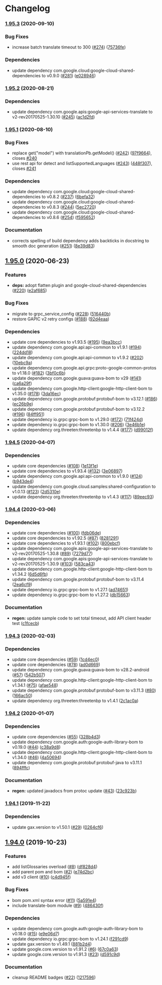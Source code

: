 # Changelog

### [1.95.3](https://www.github.com/googleapis/java-translate/compare/v1.95.2...v1.95.3) (2020-09-10)


### Bug Fixes

* increase batch translate timeout to 300 ([#274](https://www.github.com/googleapis/java-translate/issues/274)) ([75736fe](https://www.github.com/googleapis/java-translate/commit/75736fe03ee1298ee153ce9baeb8c81ec82df8a0))


### Dependencies

* update dependency com.google.cloud:google-cloud-shared-dependencies to v0.9.0 ([#281](https://www.github.com/googleapis/java-translate/issues/281)) ([e028946](https://www.github.com/googleapis/java-translate/commit/e02894607fea4edaa04486709a0e438a5f5beb20))

### [1.95.2](https://www.github.com/googleapis/java-translate/compare/v1.95.1...v1.95.2) (2020-08-21)


### Dependencies

* update dependency com.google.apis:google-api-services-translate to v2-rev20170525-1.30.10 ([#245](https://www.github.com/googleapis/java-translate/issues/245)) ([ac1d2fd](https://www.github.com/googleapis/java-translate/commit/ac1d2fdb1be8d4a04ba00bab3389e067c9e3061d))

### [1.95.1](https://www.github.com/googleapis/java-translate/compare/v1.95.0...v1.95.1) (2020-08-10)


### Bug Fixes

* replace get("model") with translationPb.getModel() ([#242](https://www.github.com/googleapis/java-translate/issues/242)) ([97f9664](https://www.github.com/googleapis/java-translate/commit/97f966404a115a5acb36c85fddb71a5b7c72b2e8)), closes [#240](https://www.github.com/googleapis/java-translate/issues/240)
* use rest api for detect and listSupportedLanguages ([#243](https://www.github.com/googleapis/java-translate/issues/243)) ([448f307](https://www.github.com/googleapis/java-translate/commit/448f307cb5f88ae171680442589e1d19d9a4e189)), closes [#241](https://www.github.com/googleapis/java-translate/issues/241)


### Dependencies

* update dependency com.google.cloud:google-cloud-shared-dependencies to v0.8.2 ([#237](https://www.github.com/googleapis/java-translate/issues/237)) ([6befa32](https://www.github.com/googleapis/java-translate/commit/6befa32053912c84629d973a668b10316fdfde1b))
* update dependency com.google.cloud:google-cloud-shared-dependencies to v0.8.3 ([#244](https://www.github.com/googleapis/java-translate/issues/244)) ([5ec2720](https://www.github.com/googleapis/java-translate/commit/5ec27208fcfbf09c603070aa4722cb3b8d0e77dc))
* update dependency com.google.cloud:google-cloud-shared-dependencies to v0.8.6 ([#254](https://www.github.com/googleapis/java-translate/issues/254)) ([f595652](https://www.github.com/googleapis/java-translate/commit/f59565262faf8893962d6bb673d1dc5ece87f15a))


### Documentation

* corrects spelling of build dependency adds backticks in docstring to smooth doc generation ([#251](https://www.github.com/googleapis/java-translate/issues/251)) ([8e39d83](https://www.github.com/googleapis/java-translate/commit/8e39d8384b4b6f6ebf9823f6087a7aedb356d5e5))

## [1.95.0](https://www.github.com/googleapis/java-translate/compare/v1.94.5...v1.95.0) (2020-06-23)


### Features

* **deps:** adopt flatten plugin and google-cloud-shared-dependencies ([#220](https://www.github.com/googleapis/java-translate/issues/220)) ([e2af685](https://www.github.com/googleapis/java-translate/commit/e2af68575cd22523d44ffdc5e7e36cd0eaf331e3))


### Bug Fixes

* migrate to grpc_service_config ([#228](https://www.github.com/googleapis/java-translate/issues/228)) ([516440b](https://www.github.com/googleapis/java-translate/commit/516440b6175e4832b400a74481b580ef07df40c2))
* restore GAPIC v2 retry configs ([#188](https://www.github.com/googleapis/java-translate/issues/188)) ([92d4eaa](https://www.github.com/googleapis/java-translate/commit/92d4eaafba966a443e4366d32516d17ef0081826))


### Dependencies

* update core dependencies to v1.93.5 ([#195](https://www.github.com/googleapis/java-translate/issues/195)) ([9ea3bcc](https://www.github.com/googleapis/java-translate/commit/9ea3bcc14ecfa82d79afad13cd618c7fcdeddd6e))
* update dependency com.google.api:api-common to v1.9.1 ([#194](https://www.github.com/googleapis/java-translate/issues/194)) ([224dd18](https://www.github.com/googleapis/java-translate/commit/224dd18065ae5fe6d014a66aa31815fbcb57fcc0))
* update dependency com.google.api:api-common to v1.9.2 ([#202](https://www.github.com/googleapis/java-translate/issues/202)) ([10ebc9a](https://www.github.com/googleapis/java-translate/commit/10ebc9ac50cdf5d817fee9510b1bdecaa16850db))
* update dependency com.google.api.grpc:proto-google-common-protos to v1.18.0 ([#182](https://www.github.com/googleapis/java-translate/issues/182)) ([3bf0c6b](https://www.github.com/googleapis/java-translate/commit/3bf0c6bf445f2a3ea91f598bb2c8385295b6a3e3))
* update dependency com.google.guava:guava-bom to v29 ([#141](https://www.github.com/googleapis/java-translate/issues/141)) ([ca6a29f](https://www.github.com/googleapis/java-translate/commit/ca6a29fb0ad417a15fe3111a9d79b29ba67e6905))
* update dependency com.google.http-client:google-http-client-bom to v1.35.0 ([#178](https://www.github.com/googleapis/java-translate/issues/178)) ([3da16ec](https://www.github.com/googleapis/java-translate/commit/3da16ecb1aa4b5ba12223cd6148a9e44332e0e16))
* update dependency com.google.protobuf:protobuf-bom to v3.12.1 ([#186](https://www.github.com/googleapis/java-translate/issues/186)) ([ec26b9e](https://www.github.com/googleapis/java-translate/commit/ec26b9ed4c546cc1da68654617ac6904d62a1e09))
* update dependency com.google.protobuf:protobuf-bom to v3.12.2 ([#196](https://www.github.com/googleapis/java-translate/issues/196)) ([84ff951](https://www.github.com/googleapis/java-translate/commit/84ff951fdd77e1ab2ab38c713fbe66c9c7f7c2c2))
* update dependency io.grpc:grpc-bom to v1.29.0 ([#172](https://www.github.com/googleapis/java-translate/issues/172)) ([71f424d](https://www.github.com/googleapis/java-translate/commit/71f424d44fdaaf927937c96e3d2a169adb4c73ce))
* update dependency io.grpc:grpc-bom to v1.30.0 ([#206](https://www.github.com/googleapis/java-translate/issues/206)) ([3e46b1e](https://www.github.com/googleapis/java-translate/commit/3e46b1e935f908186ad80e0a35ecf51068b8a295))
* update dependency org.threeten:threetenbp to v1.4.4 ([#177](https://www.github.com/googleapis/java-translate/issues/177)) ([d99012f](https://www.github.com/googleapis/java-translate/commit/d99012f6c3accfc243925c86630c851d6669c391))

### [1.94.5](https://www.github.com/googleapis/java-translate/compare/v1.94.4...v1.94.5) (2020-04-07)


### Dependencies

* update core dependencies ([#108](https://www.github.com/googleapis/java-translate/issues/108)) ([1e13f1e](https://www.github.com/googleapis/java-translate/commit/1e13f1e5662c07dd5039b79e891ead9376bdd01a))
* update core dependencies to v1.93.4 ([#132](https://www.github.com/googleapis/java-translate/issues/132)) ([3e06897](https://www.github.com/googleapis/java-translate/commit/3e0689719c951159557e1623b6b109ad87766d75))
* update dependency com.google.api:api-common to v1.9.0 ([#124](https://www.github.com/googleapis/java-translate/issues/124)) ([b943de4](https://www.github.com/googleapis/java-translate/commit/b943de4c6fdbd185bb60339407d884e6caf0fadc))
* update dependency com.google.cloud.samples:shared-configuration to v1.0.13 ([#123](https://www.github.com/googleapis/java-translate/issues/123)) ([2d5310e](https://www.github.com/googleapis/java-translate/commit/2d5310ebabfde09044d8e9291c05cab6cdf26152))
* update dependency org.threeten:threetenbp to v1.4.3 ([#117](https://www.github.com/googleapis/java-translate/issues/117)) ([89eec93](https://www.github.com/googleapis/java-translate/commit/89eec93f57fe1b21307a5e6d8876b16ec7b660df))

### [1.94.4](https://www.github.com/googleapis/java-translate/compare/v1.94.3...v1.94.4) (2020-03-06)


### Dependencies

* update core dependencies ([#100](https://www.github.com/googleapis/java-translate/issues/100)) ([fdb06de](https://www.github.com/googleapis/java-translate/commit/fdb06de1b06208c15e5a6fb82ac6462350d6822c))
* update core dependencies to v1.92.5 ([#87](https://www.github.com/googleapis/java-translate/issues/87)) ([8281291](https://www.github.com/googleapis/java-translate/commit/8281291cf265852843d2b80ffe0ac3b37978e9fe))
* update core dependencies to v1.93.1 ([#102](https://www.github.com/googleapis/java-translate/issues/102)) ([800ebcf](https://www.github.com/googleapis/java-translate/commit/800ebcf527c67f98d4afab4c325266166bc9feac))
* update dependency com.google.apis:google-api-services-translate to v2-rev20170525-1.30.8 ([#89](https://www.github.com/googleapis/java-translate/issues/89)) ([7279d77](https://www.github.com/googleapis/java-translate/commit/7279d777abc25a4d9977bbbc8a34e5aea1926afe))
* update dependency com.google.apis:google-api-services-translate to v2-rev20170525-1.30.9 ([#103](https://www.github.com/googleapis/java-translate/issues/103)) ([583ca43](https://www.github.com/googleapis/java-translate/commit/583ca43c4394b9548761eeda15063b4065b15f0c))
* update dependency com.google.http-client:google-http-client-bom to v1.34.2 ([6d5d6fb](https://www.github.com/googleapis/java-translate/commit/6d5d6fb023775f37ec1e061f1dd946a1503c2b18))
* update dependency com.google.protobuf:protobuf-bom to v3.11.4 ([2ea6cf9](https://www.github.com/googleapis/java-translate/commit/2ea6cf903430db2d51d89d47555cfba76173562d))
* update dependency io.grpc:grpc-bom to v1.27.1 ([ad74651](https://www.github.com/googleapis/java-translate/commit/ad746518e292d14004e67863916a0e1691dca1eb))
* update dependency io.grpc:grpc-bom to v1.27.2 ([db15663](https://www.github.com/googleapis/java-translate/commit/db156637e95efd75d5a997178e7f4eda2d396d1d))


### Documentation

* **regen:** update sample code to set total timeout, add API client header test ([c1fcecb](https://www.github.com/googleapis/java-translate/commit/c1fcecb0902cf90cb7070a2412d41f12da6d0e90))

### [1.94.3](https://www.github.com/googleapis/java-translate/compare/v1.94.2...v1.94.3) (2020-02-03)


### Dependencies

* update core dependencies ([#59](https://www.github.com/googleapis/java-translate/issues/59)) ([1cd4ec0](https://www.github.com/googleapis/java-translate/commit/1cd4ec01e168f6b8e98e3584ab487ce6fbdbf19e))
* update core dependencies ([#78](https://www.github.com/googleapis/java-translate/issues/78)) ([ad0d669](https://www.github.com/googleapis/java-translate/commit/ad0d66957947f26339331f5f065b744480dfc87d))
* update dependency com.google.guava:guava-bom to v28.2-android ([#57](https://www.github.com/googleapis/java-translate/issues/57)) ([542b507](https://www.github.com/googleapis/java-translate/commit/542b5073b1599e4df70d95fedd5f58c72481ad0d))
* update dependency com.google.http-client:google-http-client-bom to v1.34.1 ([#75](https://www.github.com/googleapis/java-translate/issues/75)) ([afae548](https://www.github.com/googleapis/java-translate/commit/afae548adb906f3a53971e639c6bbae3d704487e))
* update dependency com.google.protobuf:protobuf-bom to v3.11.3 ([#80](https://www.github.com/googleapis/java-translate/issues/80)) ([166ac50](https://www.github.com/googleapis/java-translate/commit/166ac50bafa19e97f92b9c44cb38a606dd584bd3))
* update dependency org.threeten:threetenbp to v1.4.1 ([2c1ac0a](https://www.github.com/googleapis/java-translate/commit/2c1ac0a47042817e2856fd714a9deba3e67f6d00))

### [1.94.2](https://www.github.com/googleapis/java-translate/compare/v1.94.1...v1.94.2) (2020-01-07)


### Dependencies

* update core dependencies ([#55](https://www.github.com/googleapis/java-translate/issues/55)) ([328b4d3](https://www.github.com/googleapis/java-translate/commit/328b4d38428497a734abc1b333e336c26523ff4b))
* update dependency com.google.auth:google-auth-library-bom to v0.19.0 ([#44](https://www.github.com/googleapis/java-translate/issues/44)) ([c38a9d8](https://www.github.com/googleapis/java-translate/commit/c38a9d8b33294abd59485569a7b2e2b5ff8d38dd))
* update dependency com.google.http-client:google-http-client-bom to v1.34.0 ([#46](https://www.github.com/googleapis/java-translate/issues/46)) ([4a50694](https://www.github.com/googleapis/java-translate/commit/4a50694307d218e37f02601534b4dece8a0da94e))
* update dependency com.google.protobuf:protobuf-java to v3.11.1 ([894fffc](https://www.github.com/googleapis/java-translate/commit/894fffc3ecd6df1f37feb5203e1368c87cf586c4))


### Documentation

* **regen:** updated javadocs from protoc update ([#43](https://www.github.com/googleapis/java-translate/issues/43)) ([23c923b](https://www.github.com/googleapis/java-translate/commit/23c923b4ff9ea7ac4825259c42c5f2a3e7d76ac9))

### [1.94.1](https://www.github.com/googleapis/java-translate/compare/v1.94.0...v1.94.1) (2019-11-22)


### Dependencies

* update gax.version to v1.50.1 ([#29](https://www.github.com/googleapis/java-translate/issues/29)) ([0264cf6](https://www.github.com/googleapis/java-translate/commit/0264cf6b5669bf1fea392fe27c3d5dfd31e44b0e))

## [1.94.0](https://www.github.com/googleapis/java-translate/compare/1.93.0...v1.94.0) (2019-10-23)


### Features

* add listGlossaries overload ([#8](https://www.github.com/googleapis/java-translate/issues/8)) ([df828d4](https://www.github.com/googleapis/java-translate/commit/df828d49fe0c1c80cd9c862504c931aa2e3260aa))
* add parent pom and bom ([#2](https://www.github.com/googleapis/java-translate/issues/2)) ([e74d2bc](https://www.github.com/googleapis/java-translate/commit/e74d2bcdbf9729d02d4fb9afa65030a177778259))
* add v3 client ([#10](https://www.github.com/googleapis/java-translate/issues/10)) ([c4d945f](https://www.github.com/googleapis/java-translate/commit/c4d945f9026cbd4d39c01f4c2f96aee1e26da4da))


### Bug Fixes

* bom pom.xml syntax error ([#11](https://www.github.com/googleapis/java-translate/issues/11)) ([5a591e4](https://www.github.com/googleapis/java-translate/commit/5a591e471c56cf9fd4d6207b93d13c93b83a8d96))
* include translate-bom module ([#9](https://www.github.com/googleapis/java-translate/issues/9)) ([486430f](https://www.github.com/googleapis/java-translate/commit/486430fad462ed4b4dd8f1f16aeb6f55e740252f))


### Dependencies

* update dependency com.google.auth:google-auth-library-bom to v0.18.0 ([#15](https://www.github.com/googleapis/java-translate/issues/15)) ([e9e06d7](https://www.github.com/googleapis/java-translate/commit/e9e06d7931aa086517e549b3c87f0475642931bb))
* update dependency io.grpc:grpc-bom to v1.24.1 ([f291cd9](https://www.github.com/googleapis/java-translate/commit/f291cd907fcd85bd5ae08e94c8279f8a2efb983c))
* update gax.version to v1.49.1 ([881b2d4](https://www.github.com/googleapis/java-translate/commit/881b2d48fd5227be944687d9da98031e59e5e247))
* update google.core.version to v1.91.2 ([#6](https://www.github.com/googleapis/java-translate/issues/6)) ([67c0a63](https://www.github.com/googleapis/java-translate/commit/67c0a63fbf25bf656ea38aef884db130d15e5376))
* update google.core.version to v1.91.3 ([#23](https://www.github.com/googleapis/java-translate/issues/23)) ([d591c9d](https://www.github.com/googleapis/java-translate/commit/d591c9d8494c37ad4f50788836b37c2e4725aaba))


### Documentation

* cleanup README badges ([#22](https://www.github.com/googleapis/java-translate/issues/22)) ([1217596](https://www.github.com/googleapis/java-translate/commit/121759617c28c5ea4552aab8fd0dc3160e1413d7))
